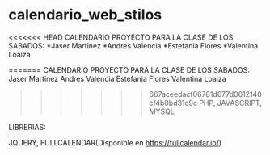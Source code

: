 # calendario_web_stilos
<<<<<<< HEAD
CALENDARIO PROYECTO PARA LA CLASE DE LOS SABADOS: 
     *Jaser Martinez
     *Andres Valencia
     *Estefania Flores
     *Valentina Loaiza

=======
CALENDARIO PROYECTO PARA LA CLASE DE LOS SABADOS: Jaser Martinez
                 Andres Valencia
      Estefania Flores
      Valentina Loaiza


>>>>>>> 667aceedacf06781d677d0612140cf4b0bd31c9c
PHP, JAVASCRIPT, MYSQL

LIBRERIAS:

JQUERY, FULLCALENDAR(Disponible en https://fullcalendar.io/)
